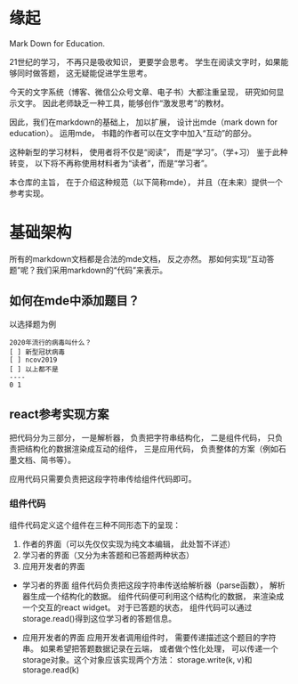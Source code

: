 # 缘起

Mark Down for Education.

21世纪的学习， 不再只是吸收知识， 更要学会思考。
学生在阅读文字时，如果能够同时做答题， 这无疑能促进学生思考。

今天的文字系统（博客、微信公众号文章、电子书）大都注重呈现， 研究如何显示文字。 因此老师缺乏一种工具，能够创作“激发思考”的教材。

因此，我们在markdown的基础上， 加以扩展， 设计出mde（mark down for education）。
运用mde， 书籍的作者可以在文字中加入“互动”的部分。

这种新型的学习材料， 使用者将不仅是“阅读”， 而是“学习”。（学+习）
鉴于此种转变， 以下将不再称使用材料者为“读者”，而是“学习者”。

本仓库的主旨， 在于介绍这种规范（以下简称mde）， 并且（在未来）提供一个参考实现。

# 基础架构

所有的markdown文档都是合法的mde文档， 反之亦然。
那如何实现“互动答题”呢？我们采用markdown的“代码”来表示。

## 如何在mde中添加题目？

以选择题为例

```mde: options
2020年流行的病毒叫什么？
[ ] 新型冠状病毒
[ ] ncov2019
[ ] 以上都不是
----
0 1
```

## react参考实现方案

把代码分为三部分， 一是解析器， 负责把字符串结构化， 二是组件代码， 只负责把结构化的数据渲染成互动的组件， 三是应用代码， 负责整体的方案（例如石墨文档、简书等）。

应用代码只需要负责把这段字符串传给组件代码即可。

### 组件代码

组件代码定义这个组件在三种不同形态下的呈现：
1. 作者的界面（可以先仅仅实现为纯文本编辑， 此处暂不详述）
2. 学习者的界面（又分为未答题和已答题两种状态）
3. 应用开发者的界面

* 学习者的界面
组件代码负责把这段字符串传送给解析器（parse函数）， 解析器生成一个结构化的数据。
组件代码便可利用这个结构化的数据， 来渲染成一个交互的react widget。 
对于已答题的状态， 组件代码可以通过storage.read()得到这位学习者的答题信息。

* 应用开发者的界面
应用开发者调用组件时， 需要传递描述这个题目的字符串。
如果希望把答题数据记录在云端， 或者做个性化处理， 可以传递一个storage对象。这个对象应该实现两个方法： storage.write(k, v)和storage.read(k)

